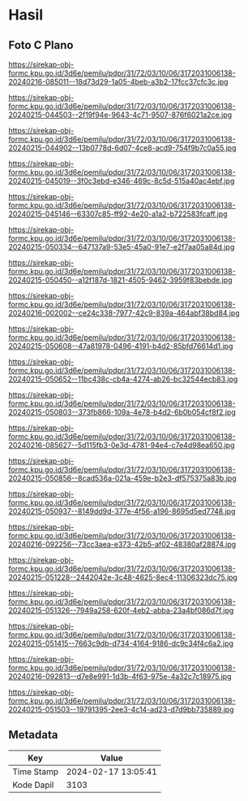 # Hasil

## Foto C Plano

https://sirekap-obj-formc.kpu.go.id/3d6e/pemilu/pdpr/31/72/03/10/06/3172031006138-20240216-085011--18d73d29-1a05-4beb-a3b2-17fcc37cfc3c.jpg

https://sirekap-obj-formc.kpu.go.id/3d6e/pemilu/pdpr/31/72/03/10/06/3172031006138-20240215-044503--2f19f94e-9643-4c71-9507-876f6021a2ce.jpg

https://sirekap-obj-formc.kpu.go.id/3d6e/pemilu/pdpr/31/72/03/10/06/3172031006138-20240215-044902--13b0778d-6d07-4ce8-acd9-754f9b7c0a55.jpg

https://sirekap-obj-formc.kpu.go.id/3d6e/pemilu/pdpr/31/72/03/10/06/3172031006138-20240215-045019--3f0c3ebd-e346-469c-8c5d-515a40ac4ebf.jpg

https://sirekap-obj-formc.kpu.go.id/3d6e/pemilu/pdpr/31/72/03/10/06/3172031006138-20240215-045146--63307c85-ff92-4e20-a1a2-b722583fcaff.jpg

https://sirekap-obj-formc.kpu.go.id/3d6e/pemilu/pdpr/31/72/03/10/06/3172031006138-20240215-050334--647137a9-53e5-45a0-91e7-e2f7aa05a84d.jpg

https://sirekap-obj-formc.kpu.go.id/3d6e/pemilu/pdpr/31/72/03/10/06/3172031006138-20240215-050450--a12f187d-1821-4505-9462-3959f83bebde.jpg

https://sirekap-obj-formc.kpu.go.id/3d6e/pemilu/pdpr/31/72/03/10/06/3172031006138-20240216-002002--ce24c338-7977-42c9-839a-464abf38bd84.jpg

https://sirekap-obj-formc.kpu.go.id/3d6e/pemilu/pdpr/31/72/03/10/06/3172031006138-20240215-050608--47a81978-0496-4191-b4d2-85bfd76614d1.jpg

https://sirekap-obj-formc.kpu.go.id/3d6e/pemilu/pdpr/31/72/03/10/06/3172031006138-20240215-050652--11bc438c-cb4a-4274-ab26-bc32544ecb83.jpg

https://sirekap-obj-formc.kpu.go.id/3d6e/pemilu/pdpr/31/72/03/10/06/3172031006138-20240215-050803--373fb866-109a-4e78-b4d2-6b0b054cf8f2.jpg

https://sirekap-obj-formc.kpu.go.id/3d6e/pemilu/pdpr/31/72/03/10/06/3172031006138-20240216-085627--5d115fb3-0e3d-4781-94e4-c7e4d98ea650.jpg

https://sirekap-obj-formc.kpu.go.id/3d6e/pemilu/pdpr/31/72/03/10/06/3172031006138-20240215-050856--8cad536a-021a-459e-b2e3-df575375a83b.jpg

https://sirekap-obj-formc.kpu.go.id/3d6e/pemilu/pdpr/31/72/03/10/06/3172031006138-20240215-050937--8149dd9d-377e-4f56-a196-8695d5ed7748.jpg

https://sirekap-obj-formc.kpu.go.id/3d6e/pemilu/pdpr/31/72/03/10/06/3172031006138-20240216-092256--73cc3aea-e373-42b5-af02-48380af28874.jpg

https://sirekap-obj-formc.kpu.go.id/3d6e/pemilu/pdpr/31/72/03/10/06/3172031006138-20240215-051228--2442042e-3c48-4625-8ec4-11306323dc75.jpg

https://sirekap-obj-formc.kpu.go.id/3d6e/pemilu/pdpr/31/72/03/10/06/3172031006138-20240215-051326--7949a258-620f-4eb2-abba-23a4bf086d7f.jpg

https://sirekap-obj-formc.kpu.go.id/3d6e/pemilu/pdpr/31/72/03/10/06/3172031006138-20240215-051415--7663c9db-d734-4164-9186-dc9c34f4c6a2.jpg

https://sirekap-obj-formc.kpu.go.id/3d6e/pemilu/pdpr/31/72/03/10/06/3172031006138-20240216-092813--d7e8e991-1d3b-4f63-975e-4a32c7c18975.jpg

https://sirekap-obj-formc.kpu.go.id/3d6e/pemilu/pdpr/31/72/03/10/06/3172031006138-20240215-051503--19791395-2ee3-4c14-ad23-d7d9bb735889.jpg


## Metadata

| Key        | Value               |
| ---------- | ------------------- |
| Time Stamp | 2024-02-17 13:05:41 |
| Kode Dapil | 3103                |



